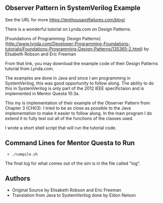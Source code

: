 ## Observer Pattern in SystemVerilog Example

See the URL for more
<https://tenthousandfailures.com/blog/>

There is a wonderful tutorial on Lynda.com on Design Patterns.

[Foundations of Programming: Design Patterns]
(http://www.lynda.com/Developer-Programming-Foundations-tutorials/Foundations-Programming-Design-Patterns/135365-2.html)
by Elisabeth Robson and Eric Freeman

From that link, you may download the example code of their Design Patterns tutorial from Lynda.com.

The examples are done in Java and since I am programming in SystemVerilog, this was good opportunity to follow along.  The ability to do this in SystemVerilog is only part of the 2012 IEEE specifictaion and is implemented in Mentor Questa 10.3a.

This my is implementation of their example of the Observer Pattern from Chapter 3 (CH03).  I tried to be as close as possible to the Java implementation to make it easier to follow along.  In the main program I do extend it to fully test out all of the functions of the classes used.

I wrote a short shell script that will run the tutorial code.

## Command Lines for Mentor Questa to Run
```shell
 > ./compile.sh
```

The final log for what comes out of the sim is in the file called "log".

## Authors
* Original Source by Elisabeth Robson and Eric Freeman
* Translation from Java to SystemVerilog done by Eldon Nelson
